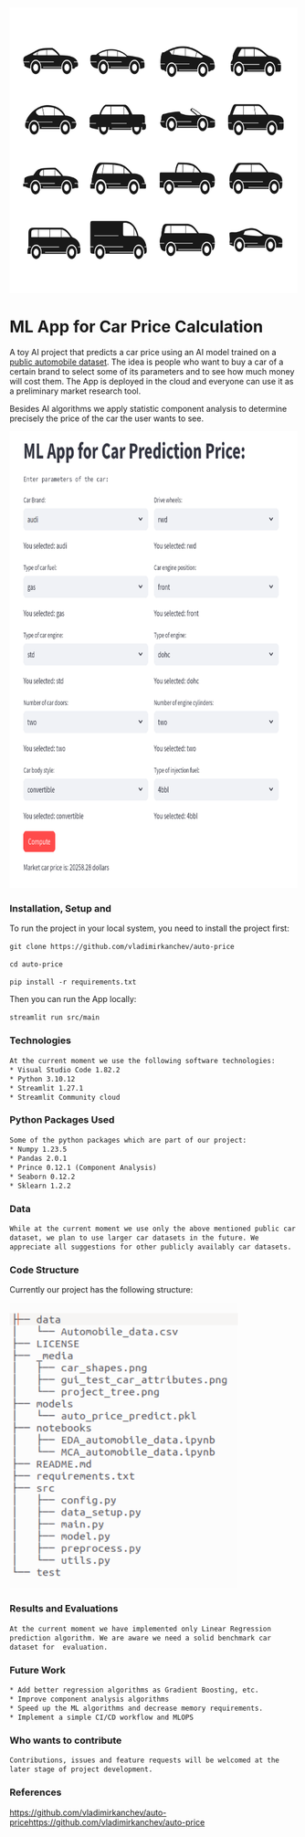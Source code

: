 <div align="center">
  <img src="/_media/car_shapes.png" width="800" height="500">
</div>
 
# ML App for Car Price Calculation
A toy AI project that predicts a car price using an AI model trained on a [public automobile dataset](https://www.kaggle.com/datasets/toramky/automobile-dataset/). The idea is people who want to buy a car of a certain brand to select some of its parameters and to see how much money will cost them. The App is deployed in the cloud and everyone can use it as a preliminary market research tool. 

Besides AI algorithms we apply statistic component analysis to determine precisely the price of the car the user wants to see.

<div align="center">
  <img src="/_media/gui_test_car_attributes.png" width="700" height="800">
</div>

### Installation, Setup and 

To run the project in your local system, you need to install the project first:

`git clone https://github.com/vladimirkanchev/auto-price`

`cd auto-price`

`pip install -r requirements.txt`

Then you can run the App locally:

`streamlit run src/main`


### Technologies

    At the current moment we use the following software technologies:
    * Visual Studio Code 1.82.2
    * Python 3.10.12
    * Streamlit 1.27.1
    * Streamlit Community cloud
    
### Python Packages Used

    Some of the python packages which are part of our project:
    * Numpy 1.23.5
    * Pandas 2.0.1
    * Prince 0.12.1 (Component Analysis)
    * Seaborn 0.12.2 
    * Sklearn 1.2.2
   
    
### Data
    
    While at the current moment we use only the above mentioned public car dataset, we plan to use larger car datasets in the future. We appreciate all suggestions for other publicly availably car datasets. 
    
### Code Structure
   
   Currently our project has the following structure:
   
   <img src="/_media/project_tree.png" width="400" height="500">  


### Results and Evaluations
    At the current moment we have implemented only Linear Regression prediction algorithm. We are aware we need a solid benchmark car dataset for  evaluation.
    
### Future Work
    * Add better regression algorithms as Gradient Boosting, etc.
    * Improve component analysis algorithms
    * Speed up the ML algorithms and decrease memory requirements.
    * Implement a simple CI/CD workflow and MLOPS
    
### Who wants to contribute
    Contributions, issues and feature requests will be welcomed at the later stage of project development. 

### References

https://github.com/vladimirkanchev/auto-pricehttps://github.com/vladimirkanchev/auto-price

